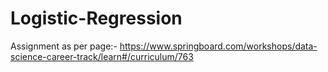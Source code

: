# Logistic-Regression
Assignment as per page:- https://www.springboard.com/workshops/data-science-career-track/learn#/curriculum/763
